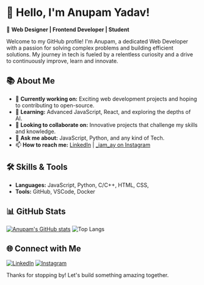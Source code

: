 # 👋 Hello, I'm Anupam Yadav!

🌟 **Web Designer | Frontend Developer | Student**

Welcome to my GitHub profile! I'm Anupam, a dedicated Web Developer with a passion for solving complex problems and building efficient solutions. My journey in tech is fueled by a relentless curiosity and a drive to continuously improve, learn and innovate.

## 📚 About Me

- 🔭 **Currently working on:** Exciting web development projects and hoping to contributing to open-source.
- 🌱 **Learning:** Advanced JavaScript, React, and exploring the depths of AI.
- 👯 **Looking to collaborate on:** Innovative projects that challenge my skills and knowledge.
- 💬 **Ask me about:** JavaScript, Python, and any kind of Tech.
- 📫 **How to reach me:**  [LinkedIn](https://www.linkedin.com/in/anupam-yadav-7a6b2a279/) | [_iam_ay on Instagram](https://www.instagram.com/_iam_ay/)


## 🛠️ Skills & Tools

- **Languages:** JavaScript, Python, C/C++, HTML, CSS,
- **Tools:** GitHub, VSCode, Docker

## 📊 GitHub Stats

[![Anupam's GitHub stats](https://github-readme-stats.vercel.app/api?username=ANUPAM-YADAV-07&show_icons=true&theme=radical)](https://github.com/ANUPAM-YADAV-07/github-readme-stats)
![Top Langs](https://github-readme-stats.vercel.app/api/top-langs/?username=ANUPAM-YADAV-07&layout=compact&theme=radical)


## 🌐 Connect with Me

[![LinkedIn](https://img.shields.io/badge/LinkedIn-%230077B5.svg?&style=for-the-badge&logo=linkedin&logoColor=white)](https://www.linkedin.com/in/anupam-yadav-7a6b2a279/)
[![Instagram](https://img.shields.io/badge/Instagram-%23E4405F.svg?&style=for-the-badge&logo=instagram&logoColor=white)](https://www.instagram.com/_iam_ay/)


Thanks for stopping by! Let's build something amazing together.
